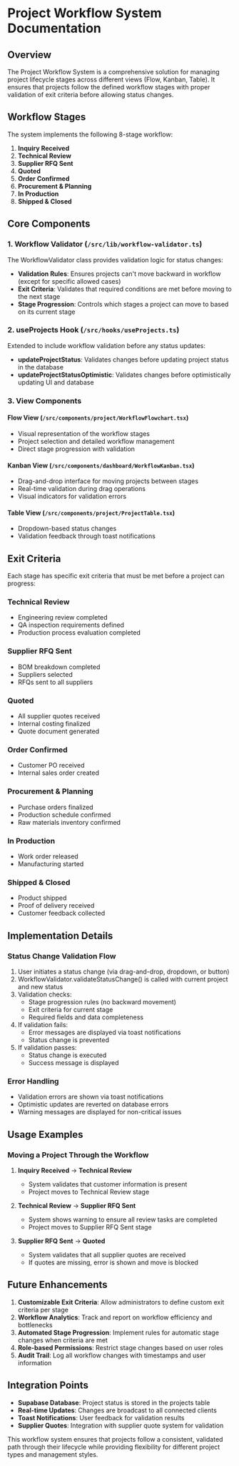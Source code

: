 # Project Workflow System Documentation

## Overview

The Project Workflow System is a comprehensive solution for managing project lifecycle stages across different views (Flow, Kanban, Table). It ensures that projects follow the defined workflow stages with proper validation of exit criteria before allowing status changes.

## Workflow Stages

The system implements the following 8-stage workflow:

1. **Inquiry Received**
2. **Technical Review**
3. **Supplier RFQ Sent**
4. **Quoted**
5. **Order Confirmed**
6. **Procurement & Planning**
7. **In Production**
8. **Shipped & Closed**

## Core Components

### 1. Workflow Validator (`/src/lib/workflow-validator.ts`)

The WorkflowValidator class provides validation logic for status changes:

- **Validation Rules**: Ensures projects can't move backward in workflow (except for specific allowed cases)
- **Exit Criteria**: Validates that required conditions are met before moving to the next stage
- **Stage Progression**: Controls which stages a project can move to based on its current stage

### 2. useProjects Hook (`/src/hooks/useProjects.ts`)

Extended to include workflow validation before any status updates:

- **updateProjectStatus**: Validates changes before updating project status in the database
- **updateProjectStatusOptimistic**: Validates changes before optimistically updating UI and database

### 3. View Components

#### Flow View (`/src/components/project/WorkflowFlowchart.tsx`)
- Visual representation of the workflow stages
- Project selection and detailed workflow management
- Direct stage progression with validation

#### Kanban View (`/src/components/dashboard/WorkflowKanban.tsx`)
- Drag-and-drop interface for moving projects between stages
- Real-time validation during drag operations
- Visual indicators for validation errors

#### Table View (`/src/components/project/ProjectTable.tsx`)
- Dropdown-based status changes
- Validation feedback through toast notifications

## Exit Criteria

Each stage has specific exit criteria that must be met before a project can progress:

### Technical Review
- Engineering review completed
- QA inspection requirements defined
- Production process evaluation completed

### Supplier RFQ Sent
- BOM breakdown completed
- Suppliers selected
- RFQs sent to all suppliers

### Quoted
- All supplier quotes received
- Internal costing finalized
- Quote document generated

### Order Confirmed
- Customer PO received
- Internal sales order created

### Procurement & Planning
- Purchase orders finalized
- Production schedule confirmed
- Raw materials inventory confirmed

### In Production
- Work order released
- Manufacturing started

### Shipped & Closed
- Product shipped
- Proof of delivery received
- Customer feedback collected

## Implementation Details

### Status Change Validation Flow

1. User initiates a status change (via drag-and-drop, dropdown, or button)
2. WorkflowValidator.validateStatusChange() is called with current project and new status
3. Validation checks:
   - Stage progression rules (no backward movement)
   - Exit criteria for current stage
   - Required fields and data completeness
4. If validation fails:
   - Error messages are displayed via toast notifications
   - Status change is prevented
5. If validation passes:
   - Status change is executed
   - Success message is displayed

### Error Handling

- Validation errors are shown via toast notifications
- Optimistic updates are reverted on database errors
- Warning messages are displayed for non-critical issues

## Usage Examples

### Moving a Project Through the Workflow

1. **Inquiry Received** → **Technical Review**
   - System validates that customer information is present
   - Project moves to Technical Review stage

2. **Technical Review** → **Supplier RFQ Sent**
   - System shows warning to ensure all review tasks are completed
   - Project moves to Supplier RFQ Sent stage

3. **Supplier RFQ Sent** → **Quoted**
   - System validates that all supplier quotes are received
   - If quotes are missing, error is shown and move is blocked

## Future Enhancements

1. **Customizable Exit Criteria**: Allow administrators to define custom exit criteria per stage
2. **Workflow Analytics**: Track and report on workflow efficiency and bottlenecks
3. **Automated Stage Progression**: Implement rules for automatic stage changes when criteria are met
4. **Role-based Permissions**: Restrict stage changes based on user roles
5. **Audit Trail**: Log all workflow changes with timestamps and user information

## Integration Points

- **Supabase Database**: Project status is stored in the projects table
- **Real-time Updates**: Changes are broadcast to all connected clients
- **Toast Notifications**: User feedback for validation results
- **Supplier Quotes**: Integration with supplier quote system for validation

This workflow system ensures that projects follow a consistent, validated path through their lifecycle while providing flexibility for different project types and management styles.